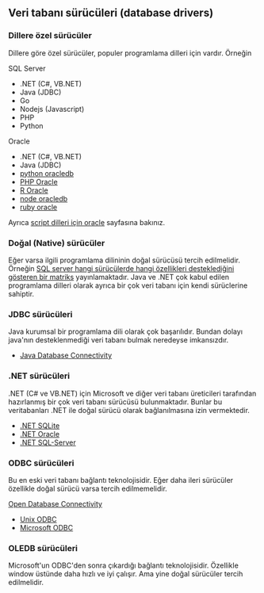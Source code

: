 ## Veri tabanı sürücüleri (database drivers)

### Dillere özel sürücüler

Dillere göre özel sürücüler, populer programlama dilleri için vardır.
Örneğin

SQL Server

 - .NET (C#, VB.NET)
 - Java (JDBC)
 - Go
 - Nodejs (Javascript)
 - PHP
 - Python

Oracle

 - .NET (C#, VB.NET) 
 - Java (JDBC)
 - [python oracledb](https://python-oracledb.readthedocs.io/en/latest/user_guide/installation.html)
 - [PHP Oracle](https://www.oracle.com/developer/php/)
 - [R Oracle](https://docs.oracle.com/cd/E11882_01/doc.112/e36761/intro.htm)
 - [node oracledb](https://oracle.github.io/node-oracledb/)
 - [ruby oracle](https://www.oracle.com/developer/ruby-developers)

Ayrıca [script dilleri için oracle](https://www.oracle.com/database/technologies/scripting-languages.html) sayfasına bakınız.

### Doğal (Native) sürücüler

Eğer varsa ilgili programlama dilininin doğal sürücüsü tercih edilmelidir.
Örneğin [SQL server hangi sürücülerde hangi özellikleri desteklediğini gösteren bir matriks](https://learn.microsoft.com/en-us/sql/connect/driver-feature-matrix?view=sql-server-ver16
) yayınlamaktadır.
Java ve .NET çok kabul edilen programlama dilleri olarak ayrıca bir çok veri tabanı için kendi sürüclerine sahiptir.


### JDBC sürücüleri

Java kurumsal bir programlama dili olarak çok başarılıdır.
Bundan dolayı java'nın desteklenmediği veri tabanı bulmak neredeyse imkansızdır.

- [Java Database Connectivity](https://en.wikipedia.org/wiki/Java_Database_Connectivity)

### .NET sürücüleri

.NET (C# ve VB.NET) için Microsoft ve diğer veri tabanı üreticileri tarafından hazırlanmış bir çok veri tabanı sürücüsü bulunmaktadır.
Bunlar bu veritabanları .NET ile doğal sürücü olarak bağlanılmasına izin vermektedir.

- [.NET SQLite](https://learn.microsoft.com/en-us/dotnet/standard/data/sqlite/?tabs=net-cli)
- [.NET Oracle](https://www.oracle.com/de/database/technologies/appdev/dotnet.html)
- [.NET SQL-Server](https://learn.microsoft.com/en-us/sql/connect/ado-net/introduction-microsoft-data-sqlclient-namespace?view=sql-server-ver16)


### ODBC sürücüleri

Bu en eski veri tabanı bağlantı teknolojisidir.
Eğer daha ileri sürücüler özellikle doğal sürücü varsa tercih edilmemelidir.

[Open Database Connectivity](https://en.wikipedia.org/wiki/Open_Database_Connectivity)

- [Unix ODBC](https://www.unixodbc.org/) 
- [Microsoft ODBC](https://learn.microsoft.com/en-us/sql/odbc/admin/odbc-data-source-administrator?view=sql-server-ver16)


### OLEDB sürücüleri

Microsoft'un ODBC'den sonra çıkardığı bağlantı teknolojisidir.
Özellikle window üstünde daha hızlı ve iyi çalışır.
Ama yine doğal sürücüler tercih edilmelidir.




